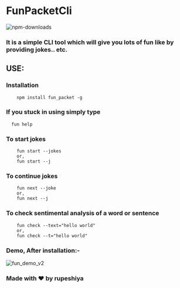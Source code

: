 

# FunPacketCli

  <img src="https://img.shields.io/badge/dynamic/json.svg?label=Downloads&url=https%3A%2F%2Fapi.npmjs.org%2Fdownloads%2Fpoint%2Flast-month%2Ffun_packet&query=downloads&colorB=%2307ef22&prefix=Last-month%3A-" alt="npm-downloads">
  </img>


### It is a simple CLI tool which will give you lots of fun like by providing jokes.. etc.

## USE:

### Installation

```
    npm install fun_packet -g

```

### If you stuck in using simply type

```
  fun help
```
### To start jokes
```
    fun start --jokes
    or,
    fun start --j
```

### To continue jokes

```
    fun next --joke
    or,
    fun next --j

```


### To check sentimental analysis of a word or sentence

```
    fun check --text="hello world"
    or,
    fun check --t="hello world"

```
### Demo, After installation:-
![fun_demo_v2](https://user-images.githubusercontent.com/27918662/46553088-d95e5b00-c8dc-11e8-8095-5e516f0d16a5.gif)

### Made with :heart: by rupeshiya

